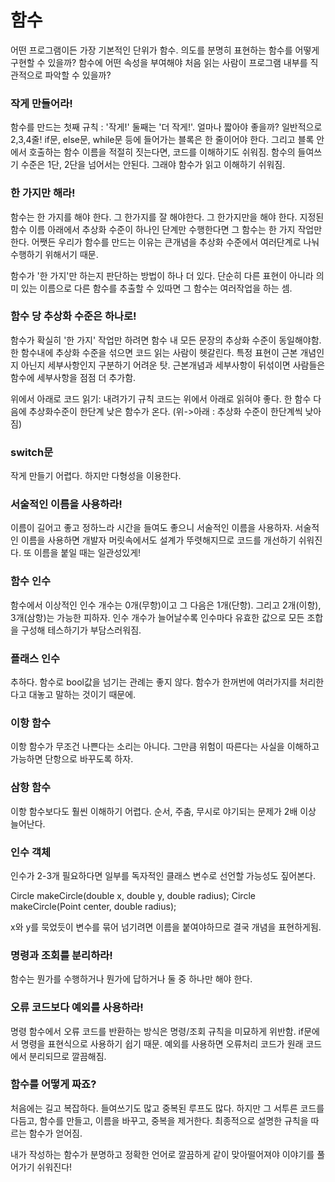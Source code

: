 # 함수
어떤 프로그램이든 가장 기본적인 단위가 함수.
의도를 분명히 표현하는 함수를 어떻게 구현할 수 있을까? 
함수에 어떤 속성을 부여해야 처음 읽는 사람이 프로그램 내부를 직관적으로 파악할 수 있을까?

### 작게 만들어라!
함수를 만드는 첫째 규칙 : '작게!' 둘째는 '더 작게!'.
얼마나 짧아야 좋을까? 일반적으로 2,3,4줄! 
if문, else문, while문 등에 들어가는 블록은 한 줄이어야 한다. 
그리고 블록 안에서 호출하는 함수 이름을 적절히 짓는다면, 코드를 이해하기도 쉬워짐.
함수의 들여쓰기 수준은 1단, 2단을 넘어서는 안된다. 그래야 함수가 읽고 이해하기 쉬워짐.

### 한 가지만 해라!
함수는 한 가지를 해야 한다. 그 한가지를 잘 해야한다. 그 한가지만을 해야 한다.
지정된 함수 이름 아래에서 추상화 수준이 하나인 단계만 수행한다면 그 함수는 한 가지 작업만 한다.
어쨋든 우리가 함수를 만드는 이유는 큰개념을 추상화 수준에서 여러단계로 나눠 수행하기 위해서기 때문.

함수가 '한 가지'만 하는지 판단하는 방법이 하나 더 있다. 
단순히 다른 표현이 아니라 의미 있는 이름으로 다른 함수를 추출할 수 있따면 그 함수는 여러작업을 하는 셈.

### 함수 당 추상화 수준은 하나로!
함수가 확실히 '한 가지' 작업만 하려면 함수 내 모든 문장의 추상화 수준이 동일해야함. 
한 함수내에 추상화 수준을 섞으면 코드 읽는 사람이 헷갈린다. 
특정 표현이 근본 개념인지 아닌지 세부사항인지 구분하기 어려운 탓.
근본개념과 세부사항이 뒤섞이면 사람들은 함수에 세부사항을 점점 더 추가함.

위에서 아래로 코드 읽기: 내려가기 규칙
코드는 위에서 아래로 읽혀야 좋다.
한 함수 다음에 추상화수준이 한단계 낮은 함수가 온다. (위->아래 : 추상화 수준이 한단계씩 낮아짐)

### switch문
작게 만들기 어렵다. 
하지만 다형성을 이용한다. 

### 서술적인 이름을 사용하라!
이름이 길어고 좋고 정하느라 시간을 들여도 좋으니 서술적인 이름을 사용하자. 
서술적인 이름을 사용하면 개발자 머릿속에서도 설계가 뚜렷해지므로 코드를 개선하기 쉬워진다.
또 이름을 붙일 때는 일관성있게!

### 함수 인수
함수에서 이상적인 인수 개수는 0개(무항)이고 그 다음은 1개(단항). 그리고 2개(이항), 3개(삼항)는 가능한 피하자.
인수 개수가 늘어날수록 인수마다 유효한 값으로 모든 조합을 구성해 테스하기가 부담스러워짐. 

### 플래스 인수
추하다. 함수로 bool값을 넘기는 관례는 좋지 않다. 
함수가 한꺼번에 여러가지를 처리한다고 대놓고 말하는 것이기 때문에.

### 이항 함수
이항 함수가 무조건 나쁜다는 소리는 아니다.
그만큼 위험이 따른다는 사실을 이해하고 가능하면 단항으로 바꾸도록 하자.

### 삼항 함수
이항 함수보다도 훨씬 이해하기 어렵다. 
순서, 주춤, 무시로 야기되는 문제가 2배 이상 늘어난다.

### 인수 객체
인수가 2-3개 필요하다면 일부를 독자적인 클래스 변수로 선언할 가능성도 짚어본다.

Circle makeCircle(double x, double y, double radius);
Circle makeCircle(Point center, double radius);

x와 y를 묵었듯이 변수를 묶어 넘기려면 이름을 붙여야하므로 결국 개념을 표현하게됨.

### 명령과 조회를 분리하라!
함수는 뭔가를 수행하거나 뭔가에 답하거나 둘 중 하나만 해야 한다.

### 오류 코드보다 예외를 사용하라!
명령 함수에서 오류 코드를 반환하는 방식은 명령/조회 규칙을 미묘하게 위반함. 
if문에서 명령을 표현식으로 사용하기 쉽기 때문.
예외를 사용하면 오류처리 코드가 원래 코드에서 분리되므로 깔끔해짐.

### 함수를 어떻게 짜죠?
처음에는 길고 복잡하다. 들여쓰기도 많고 중복된 루프도 많다. 
하지만 그 서투른 코드를 다듬고, 함수를 만들고, 이름을 바꾸고, 중복을 제거한다. 
최종적으로 설명한 규칙을 따르는 함수가 얻어짐. 

내가 작성하는 함수가 분명하고 정확한 언어로 깔끔하게 같이 맞아떨어져야 이야기를 풀어가기 쉬워진다!

